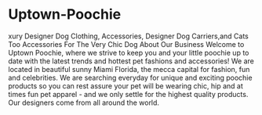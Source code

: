 Uptown-Poochie
==============

xury Designer Dog Clothing, Accessories, Designer Dog Carriers,and Cats Too  Accessories For The Very Chic Dog  About Our Business  Welcome to Uptown Poochie, where we strive to keep you and your little poochie up to date with the latest trends and hottest pet fashions and accessories! We are located in beautiful sunny Miami Florida, the mecca capital for fashion, fun and celebrities. We are searching everyday for unique and exciting poochie products so you can rest assure your pet will be wearing chic, hip and at times fun pet apparel - and we only settle for the highest quality products.  Our designers come from all around the world.